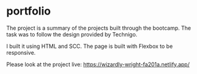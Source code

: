 # portfolio
The project is a summary of the projects built through the bootcamp.
The task was to follow the design provided by Technigo. 

I built it using HTML and SCC. The page is built with Flexbox to be responsive.

Please look at the project live: https://wizardly-wright-fa201a.netlify.app/

